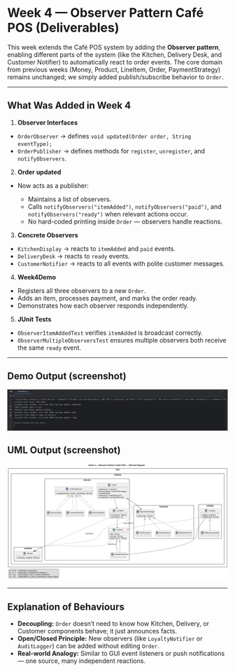 # Week 4 — Observer Pattern Café POS (Deliverables)

This week extends the Café POS system by adding the **Observer pattern**, enabling different parts of the system (like the Kitchen, Delivery Desk, and Customer Notifier) to automatically react to order events. The core domain from previous weeks (Money, Product, LineItem, Order, PaymentStrategy) remains unchanged; we simply added publish/subscribe behavior to `Order`.

---

## What Was Added in Week 4

1. **Observer Interfaces**

* `OrderObserver` → defines `void updated(Order order, String eventType);`
* `OrderPublisher` → defines methods for `register`, `unregister`, and `notifyObservers`.

2. **Order updated**

* Now acts as a publisher:

    * Maintains a list of observers.
    * Calls `notifyObservers("itemAdded")`, `notifyObservers("paid")`, and `notifyObservers("ready")` when relevant actions occur.
    * No hard-coded printing inside `Order` — observers handle reactions.

3. **Concrete Observers**

* `KitchenDisplay` → reacts to `itemAdded` and `paid` events.
* `DeliveryDesk` → reacts to `ready` events.
* `CustomerNotifier` → reacts to all events with polite customer messages.

4. **Week4Demo**

* Registers all three observers to a new `Order`.
* Adds an item, processes payment, and marks the order ready.
* Demonstrates how each observer responds independently.

5. **JUnit Tests**

* `ObserverItemAddedTest` verifies `itemAdded` is broadcast correctly.
* `ObserverMultipleObserversTest` ensures multiple observers both receive the same `ready` event.

---

## Demo Output (screenshot)

![Week4DEMO.png](Week4DEMO.png)

## UML Output (screenshot)

![Week4UML.png](Week4UML.png)

---

## Explanation of Behaviours

* **Decoupling:** `Order` doesn’t need to know how Kitchen, Delivery, or Customer components behave; it just announces facts.
* **Open/Closed Principle:** New observers (like `LoyaltyNotifier` or `AuditLogger`) can be added without editing `Order`.
* **Real-world Analogy:** Similar to GUI event listeners or push notifications — one source, many independent reactions.
